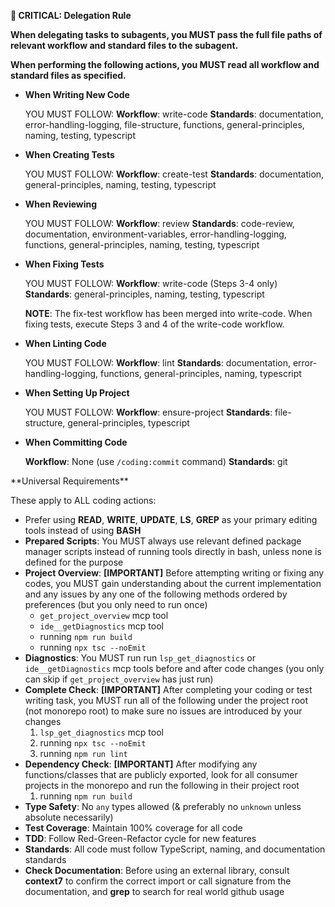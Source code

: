 **🚨 CRITICAL: Delegation Rule**

**When delegating tasks to subagents, you MUST pass the full file paths of relevant workflow and standard files to the subagent.**

**When performing the following actions, you MUST read all workflow and standard files as specified.**

- **When Writing New Code**

  YOU MUST FOLLOW:
  **Workflow**: write-code
  **Standards**: documentation, error-handling-logging, file-structure, functions, general-principles, naming, testing, typescript

- **When Creating Tests**

  YOU MUST FOLLOW:
  **Workflow**: create-test
  **Standards**: documentation, general-principles, naming, testing, typescript

- **When Reviewing**

  YOU MUST FOLLOW:
  **Workflow**: review
  **Standards**: code-review, documentation, environment-variables, error-handling-logging, functions, general-principles, naming, testing, typescript

- **When Fixing Tests**

  YOU MUST FOLLOW:
  **Workflow**: write-code (Steps 3-4 only)
  **Standards**: general-principles, naming, testing, typescript

  **NOTE**: The fix-test workflow has been merged into write-code. When fixing tests, execute Steps 3 and 4 of the write-code workflow.

- **When Linting Code**

  YOU MUST FOLLOW:
  **Workflow**: lint
  **Standards**: documentation, error-handling-logging, functions, general-principles, naming, typescript

- **When Setting Up Project**

  YOU MUST FOLLOW:
  **Workflow**: ensure-project
  **Standards**: file-structure, general-principles, typescript

- **When Committing Code**

  **Workflow**: None (use `/coding:commit` command)
  **Standards**: git

<IMPORTANT>
**Universal Requirements**

These apply to ALL coding actions:

- Prefer using **READ**, **WRITE**, **UPDATE**, **LS**, **GREP** as your primary editing tools instead of using **BASH**
- **Prepared Scripts**: You MUST always use relevant defined package manager scripts instead of running tools directly in bash, unless none is defined for the purpose
- **Project Overview**: **[IMPORTANT]** Before attempting writing or fixing any codes, you MUST gain understanding about the current implementation and any issues by any one of the following methods ordered by preferences (but you only need to run once)
  - `get_project_overview` mcp tool
  - `ide__getDiagnostics` mcp tool
  - running `npm run build`
  - running `npx tsc --noEmit`
- **Diagnostics**: You MUST run run `lsp_get_diagnostics` or `ide__getDiagnostics` mcp tools before and after code changes (you only can skip if `get_project_overview` has just run)
- **Complete Check**: **[IMPORTANT]**  After completing your coding or test writing task, you MUST run all of the following under the project root (not monorepo root) to make sure no issues are introduced by your changes
    1. `lsp_get_diagnostics` mcp tool
    2. running `npx tsc --noEmit`
    3. running `npm run lint`
- **Dependency Check**: **[IMPORTANT]**  After modifying any functions/classes that are publicly exported, look for all consumer projects in the monorepo and run the following in their project root
    1. running `npm run build`
- **Type Safety**: No `any` types allowed (& preferably no `unknown` unless absolute necessarily)
- **Test Coverage**: Maintain 100% coverage for all code
- **TDD**: Follow Red-Green-Refactor cycle for new features
- **Standards**: All code must follow TypeScript, naming, and documentation standards
- **Check Documentation**: Before using an external library, consult **context7**  to confirm the correct import or call signature from the documentation, and **grep** to search for real world github usage

</IMPORTANT>
